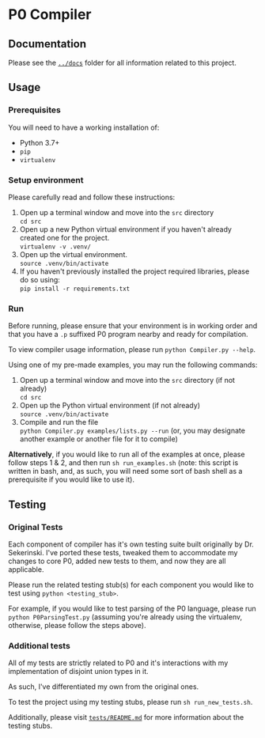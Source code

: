 # P0 Compiler

## Documentation

Please see the <a href="../docs/README.md">`../docs`</a> folder for all information related to this project.

## Usage
### Prerequisites
You will need to have a working installation of:
* Python 3.7+
* `pip`
* `virtualenv`

### Setup environment
Please carefully read and follow these instructions:
1. Open up a terminal window and move into the `src` directory<br>`cd src`
2. Open up a new Python virtual environment if you haven't already created one for the project.<br>`virtualenv -v .venv/`
3. Open up the virtual environment.<br>`source .venv/bin/activate`
4. If you haven't previously installed the project required libraries, please do so using:<br>`pip install -r requirements.txt`

### Run
Before running, please ensure that your environment is in working order and that you have a `.p` suffixed P0 program nearby and ready for compilation.

To view compiler usage information, please run `python Compiler.py --help`.

Using one of my pre-made examples, you may run the following commands:
1. Open up a terminal window and move into the `src` directory (if not already)<br>`cd src`
2. Open up the Python virtual environment (if not already)<br>`source .venv/bin/activate`
3. Compile and run the file<br>`python Compiler.py examples/lists.py --run` (or, you may designate another example or another file for it to compile)

**Alternatively**, if you would like to run all of the examples at once, please follow steps 1 & 2, and then run `sh run_examples.sh` (note: this script is written in bash, and, as such, you will need some sort of bash shell as a prerequisite if you would like to use it).

## Testing

### Original Tests

Each component of compiler has it's own testing suite built originally by Dr. Sekerinski. I've ported these tests, tweaked them to accommodate my changes to core P0, added new tests to them, and now they are all applicable.

Please run the related testing stub(s) for each component you would like to test using `python <testing_stub>`.

For example, if you would like to test parsing of the P0 language, please run `python P0ParsingTest.py` (assuming you're already using the virtualenv, otherwise, please follow the steps above).

### Additional tests

All of my tests are strictly related to P0 and it's interactions with my implementation of disjoint union types in it.

As such, I've differentiated my own from the original ones.

To test the project using my testing stubs, please run `sh run_new_tests.sh`.

Additionally, please visit <a href="tests/README.md">`tests/README.md`</a> for more information about the testing stubs.
